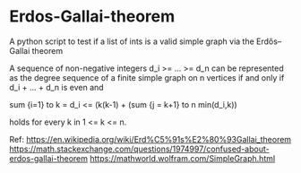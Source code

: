 # Erdos-Gallai-theorem
A python script to test if a list of ints is a valid simple graph via the Erdős–Gallai theorem

A sequence of non-negative integers d_i >= ... >= d_n can be represented as the degree sequence of a finite simple graph on n vertices if and only if d_i + ... + d_n is even and

sum {i=1} to k = d_i <= (k(k-1) + (sum {j = k+1} to n min(d_i,k))

holds for every k in 1 <= k <= n.

Ref:
https://en.wikipedia.org/wiki/Erd%C5%91s%E2%80%93Gallai_theorem
https://math.stackexchange.com/questions/1974997/confused-about-erdos-gallai-theorem
https://mathworld.wolfram.com/SimpleGraph.html 

